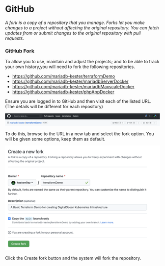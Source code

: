 # GitHub

_A fork is a copy of a repository that you manage. Forks let you make changes to a project without affecting the
original repository. You can fetch updates from or submit changes to the original repository with pull requests._

### GitHub Fork

To allow you to use, maintain and adjust the projects; and to be able to track your own history,you will need to fork
the following repositories.

- https://github.com/mariadb-kester/terraformDemo
- https://github.com/mariadb-kester/mariadbServerDocker
- https://github.com/mariadb-kester/mariadbMaxscaleDocker
- https://github.com/mariadb-kester/phpAppDocker

Ensure you are logged in to GitHub and then visit each of the listed URL. (The details will be different for each
repository)

![GitHub Fork](../../images/github/GH_fork.png)

To do this, browse to the URL in a new tab and select the fork option. You will be given some options, keep them as
default.

![GitHub Create Fork](../../images/github/GH_create_fork.png)

Click the Create fork button and the system will fork the repository.